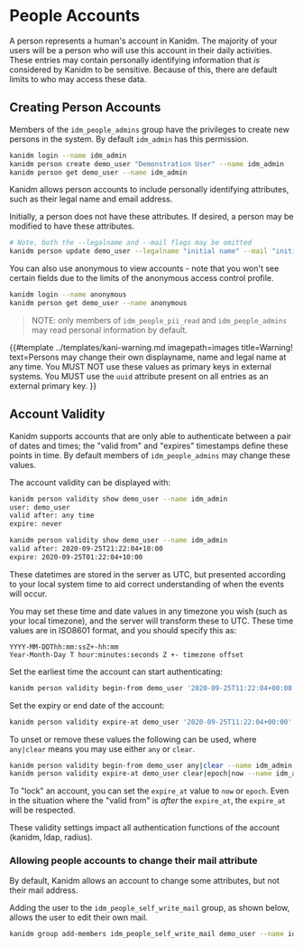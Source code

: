 # People Accounts

A person represents a human's account in Kanidm. The majority of your users will be a person who
will use this account in their daily activities. These entries may contain personally identifying
information that _is_ considered by Kanidm to be sensitive. Because of this, there are default
limits to who may access these data.

## Creating Person Accounts

Members of the `idm_people_admins` group have the privileges to create new persons in the system. By
default `idm_admin` has this permission.

```bash
kanidm login --name idm_admin
kanidm person create demo_user "Demonstration User" --name idm_admin
kanidm person get demo_user --name idm_admin
```

Kanidm allows person accounts to include personally identifying attributes, such as their legal name
and email address.

Initially, a person does not have these attributes. If desired, a person may be modified to have
these attributes.

```bash
# Note, both the --legalname and --mail flags may be omitted
kanidm person update demo_user --legalname "initial name" --mail "initial@email.address"
```

You can also use anonymous to view accounts - note that you won't see certain fields due to the
limits of the anonymous access control profile.

```bash
kanidm login --name anonymous
kanidm person get demo_user --name anonymous
```

> NOTE: only members of `idm_people_pii_read` and `idm_people_admins` may read personal information
> by default.

<!-- deno-fmt-ignore-start -->

{{#template ../templates/kani-warning.md
imagepath=images
title=Warning!
text=Persons may change their own displayname, name and legal name at any time. You MUST NOT use these values as primary keys in external systems. You MUST use the `uuid` attribute present on all entries as an external primary key.
}}

<!-- deno-fmt-ignore-end -->

## Account Validity

Kanidm supports accounts that are only able to authenticate between a pair of dates and times; the
"valid from" and "expires" timestamps define these points in time. By default members of
`idm_people_admins` may change these values.

The account validity can be displayed with:

```bash
kanidm person validity show demo_user --name idm_admin
user: demo_user
valid after: any time
expire: never
```

```bash
kanidm person validity show demo_user --name idm_admin
valid after: 2020-09-25T21:22:04+10:00
expire: 2020-09-25T01:22:04+10:00
```

These datetimes are stored in the server as UTC, but presented according to your local system time
to aid correct understanding of when the events will occur.

You may set these time and date values in any timezone you wish (such as your local timezone), and
the server will transform these to UTC. These time values are in ISO8601 format, and you should
specify this as:

```shell
YYYY-MM-DDThh:mm:ssZ+-hh:mm
Year-Month-Day T hour:minutes:seconds Z +- timezone offset
```

Set the earliest time the account can start authenticating:

```bash
kanidm person validity begin-from demo_user '2020-09-25T11:22:04+00:00' --name idm_admin
```

Set the expiry or end date of the account:

```bash
kanidm person validity expire-at demo_user '2020-09-25T11:22:04+00:00' --name idm_admin
```

To unset or remove these values the following can be used, where `any|clear` means you may use
either `any` or `clear`.

```bash
kanidm person validity begin-from demo_user any|clear --name idm_admin
kanidm person validity expire-at demo_user clear|epoch|now --name idm_admin
```

To "lock" an account, you can set the `expire_at` value to `now` or `epoch`. Even in the situation
where the "valid from" is _after_ the `expire_at`, the `expire_at` will be respected.

These validity settings impact all authentication functions of the account (kanidm, ldap, radius).

### Allowing people accounts to change their mail attribute

By default, Kanidm allows an account to change some attributes, but not their mail address.

Adding the user to the `idm_people_self_write_mail` group, as shown below, allows the user to edit
their own mail.

```bash
kanidm group add-members idm_people_self_write_mail demo_user --name idm_admin
```
